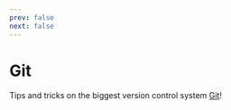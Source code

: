 ```yaml
---
prev: false
next: false
---
```


# Git

Tips and tricks on the biggest version control system [Git](https://git-scm.com/)!